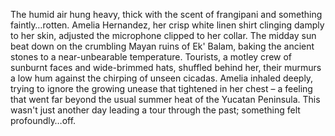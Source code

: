 The humid air hung heavy, thick with the scent of frangipani and something faintly…rotten.  Amelia Hernandez, her crisp white linen shirt clinging damply to her skin, adjusted the microphone clipped to her collar.  The midday sun beat down on the crumbling Mayan ruins of Ek' Balam, baking the ancient stones to a near-unbearable temperature. Tourists, a motley crew of sunburnt faces and wide-brimmed hats, shuffled behind her, their murmurs a low hum against the chirping of unseen cicadas.  Amelia inhaled deeply, trying to ignore the growing unease that tightened in her chest – a feeling that went far beyond the usual summer heat of the Yucatan Peninsula.  This wasn't just another day leading a tour through the past; something felt profoundly…off.
